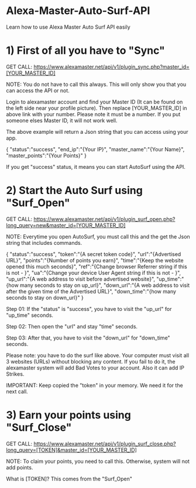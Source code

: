 # Alexa-Master-Auto-Surf-API
Learn how to use Alexa Master Auto Surf API easily




# 1) First of all you have to "Sync"

GET CALL: https://www.alexamaster.net/api/v1/plugin_sync.php?master_id=[YOUR_MASTER_ID]

NOTE: You do not have to call this always. This will only show you that you can access the API or not.

Login to alexamaster account and find your Master ID (It can be found on the left side near your profile picture). Then replace [YOUR_MASTER_ID] in above link with your number. Please note it must be a number. If you put someone elses Master ID, it will not work well.

The above example will return a Json string that you can access using your app. 

{
"status":"success",
"end_ip":"{Your IP}",
"master_name":"{Your Name}",
"master_points":"{Your Points}"
}

If you get "success" status, it means you can start AutoSurf using the API. 





# 2) Start the Auto Surf using "Surf_Open"

GET CALL: https://www.alexamaster.net/api/v1/plugin_surf_open.php?long_query=new&master_id=[YOUR_MASTER_ID]

NOTE: Everytime you open AutoSurf, you must call this and the get the Json string that includes commands.

{
"status":"success",
"token":"{A secret token code}",
"url":"{Advertised URL}",
"points":"{Number of points you earn}",
"time":"{Keep the website opened this much seconds}",
"ref":"{Change browser Referrer string if this is not - }",
"ua":"{Change your device User Agent string if this is not - }",
"up_url":"{A web address to visit before advertised website}",
"up_time":"{how many seconds to stay on up_url}",
"down_url":"{A web address to visit after the given time of the Advertised URL}",
"down_time":"{how many seconds to stay on down_url}"
}

Step 01: If the "status" is "success", you have to visit the "up_url" for "up_time" seconds. 

Step 02: Then open the "url" and stay "time" seconds.

Step 03: After that, you have to visit the "down_url" for "down_time" seconds.

Please note: you have to do the surf like above. Your computer must visit all 3 websites (URLs) without blocking any content. If you fail to do it, the alexamaster system will add Bad Votes to your account. Also it can add IP Strikes.

IMPORTANT: Keep copied the "token" in your memory. We need it for the next call.




# 3) Earn your points using "Surf_Close"

GET CALL: https://www.alexamaster.net/api/v1/plugin_surf_close.php?long_query=[TOKEN]&master_id=[YOUR_MASTER_ID]

NOTE: To claim your points, you need to call this. Otherwise, system will not add points. 

What is [TOKEN]? This comes from the "Surf_Open"
